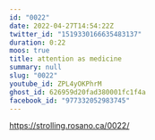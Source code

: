 ```yaml
---
id: "0022"
date: 2022-04-27T14:54:22Z
twitter_id: "1519330166635483137"
duration: 0:22
moos: true
title: attention as medicine
summary: null
slug: "0022"
youtube_id: ZPL4yOKPhrM
ghost_id: 626959d20fad380001fc1f4a
facebook_id: "977332052983745"
---
```

https://strolling.rosano.ca/0022/
